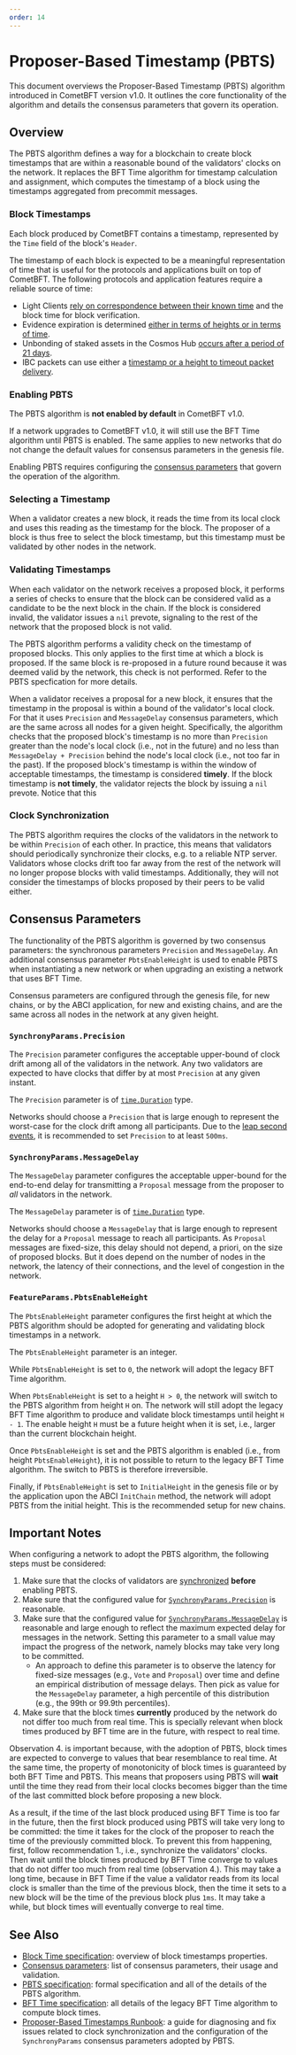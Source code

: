 ```yaml
--- 
order: 14
---
```


# Proposer-Based Timestamp (PBTS)

This document overviews the Proposer-Based Timestamp (PBTS)
algorithm introduced in CometBFT version v1.0.
It outlines the core functionality of the algorithm and details the consensus
parameters that govern its operation.

## Overview 

The PBTS algorithm defines a way for a blockchain to create block
timestamps that are within a reasonable bound of the validators' clocks on
the network. 
It replaces the BFT Time algorithm for timestamp calculation and assignment, which computes the
timestamp of a block using the timestamps aggregated from precommit messages.

### Block Timestamps

Each block produced by CometBFT contains a timestamp, represented by the `Time`
field of the block's `Header`.

The timestamp of each block is expected to be a meaningful representation of time that is
useful for the protocols and applications built on top of CometBFT.
The following protocols and application features require a reliable source of time:

* Light Clients [rely on correspondence between their known time][light-client-verification] and the block time for block verification.
* Evidence expiration is determined [either in terms of heights or in terms of time][evidence-verification].
* Unbonding of staked assets in the Cosmos Hub [occurs after a period of 21
 days](https://github.com/cosmos/governance/blob/master/params-change/Staking.md#unbondingtime).
* IBC packets can use either a [timestamp or a height to timeout packet
 delivery](https://ibc.cosmos.network/v8/ibc/light-clients/updates-and-misbehaviour?_highlight=time#checkformisbehaviour).

### Enabling PBTS

The PBTS algorithm is **not enabled by default** in CometBFT v1.0.

If a network upgrades to CometBFT v1.0, it will still use the BFT Time
algorithm until PBTS is enabled.
The same applies to new networks that do not change the default values for
consensus parameters in the genesis file.

Enabling PBTS requires configuring the [consensus parameters](#consensus-parameters)
that govern the operation of the algorithm.

### Selecting a Timestamp

When a validator creates a new block, it reads the time from its local clock
and uses this reading as the timestamp for the block.
The proposer of a block is thus free to select the block timestamp, but this
timestamp must be validated by other nodes in the network.

### Validating Timestamps

When each validator on the network receives a proposed block, it performs a
series of checks to ensure that the block can be considered valid as a
candidate to be the next block in the chain.
If the block is considered invalid, the validator issues a `nil` prevote,
signaling to the rest of the network that the proposed block is not valid.

The PBTS algorithm performs a validity check on the timestamp of proposed
blocks.
This only applies to the first time at which a block is proposed.
If the same block is re-proposed in a future round because it was deemed valid
by the network, this check is not performed.
Refer to the PBTS specfication for more details.

When a validator receives a proposal for a new block, it ensures that the timestamp in
the proposal is within a bound of the validator's local clock.
For that it uses `Precision` and `MessageDelay` consensus parameters, 
which are the same across all nodes for a given height.
Specifically, the algorithm checks that the proposed block's timestamp is
no more than `Precision` greater than the node's local clock
(i.e., not in the future)
and no less than `MessageDelay + Precision` behind the node's local clock
(i.e., not too far in the past).
If the proposed block's timestamp is within the window of acceptable
timestamps, the timestamp is considered **timely**.
If the block timestamp is **not timely**, the validator rejects the block by
issuing a `nil` prevote.
Notice that this 

### Clock Synchronization

The PBTS algorithm requires the clocks of the validators in the network to be
within `Precision` of each other. In practice, this means that validators
should periodically synchronize their clocks, e.g. to a reliable NTP server.
Validators whose clocks drift too far away from the rest of the network will no
longer propose blocks with valid timestamps. Additionally, they will not consider
the timestamps of blocks proposed by their peers to be valid either.


## Consensus Parameters

The functionality of the PBTS algorithm is governed by two consensus
parameters: the synchronous parameters `Precision` and `MessageDelay`.
An additional consensus parameter `PbtsEnableHeight` is used to enable PBTS
when instantiating a new network or when upgrading an existing a network that
uses BFT Time.

Consensus parameters are configured through the genesis file, for new chains, or by the ABCI application, for new and existing chains, and are the same
across all nodes in the network at any given height.

### `SynchronyParams.Precision`

The `Precision` parameter configures the acceptable upper-bound of clock drift
among all of the validators in the network.
Any two validators are expected to have clocks that differ by at most
`Precision` at any given instant.

The `Precision` parameter is of [`time.Duration`](https://pkg.go.dev/time#Duration) type.

Networks should choose a `Precision` that is large enough to represent the
worst-case for the clock drift among all participants.
Due to the [leap second events](https://github.com/tendermint/tendermint/issues/7724),
it is recommended to set `Precision` to at least `500ms`.

### `SynchronyParams.MessageDelay`

The `MessageDelay` parameter configures the acceptable upper-bound for the
end-to-end delay for transmitting a `Proposal` message from the proposer to
_all_ validators in the network.

The `MessageDelay` parameter is of [`time.Duration`](https://pkg.go.dev/time#Duration) type.

Networks should choose a `MessageDelay` that is large enough to represent the
delay for a `Proposal` message to reach all participants.
As `Proposal` messages are fixed-size, this delay should not depend, a priori,
on the size of proposed blocks.
But it does depend on the number of nodes in the network, the latency of their
connections, and the level of congestion in the network.

### `FeatureParams.PbtsEnableHeight`

The `PbtsEnableHeight` parameter configures the first height at which the PBTS
algorithm should be adopted for generating and validating block timestamps in a network.

The `PbtsEnableHeight` parameter is an integer.

While `PbtsEnableHeight` is set to `0`, the network will adopt the legacy BFT
Time algorithm.

When `PbtsEnableHeight` is set to a height `H > 0`, the network will switch to
the PBTS algorithm from height `H` on.
The network will still adopt the legacy BFT Time algorithm to produce and
validate block timestamps until height `H - 1`.
The enable height `H` must be a future height when it is set, i.e., larger than the current
blockchain height.

Once `PbtsEnableHeight` is set and the PBTS algorithm is enabled (i.e., from height
`PbtsEnableHeight`), it is not possible to return to the legacy BFT Time algorithm.
The switch to PBTS is therefore irreversible.

Finally, if `PbtsEnableHeight` is set to `InitialHeight` in the genesis file or by the application
upon the ABCI `InitChain` method, the network will adopt PBTS from the initial
height. This is the recommended setup for new chains.


## Important Notes

When configuring a network to adopt the PBTS algorithm, the following steps must be considered:

1. Make sure that the clocks of validators are [synchronized](#clock-synchronization) **before** enabling PBTS.
1. Make sure that the configured value for [`SynchronyParams.Precision`](#synchronyparamsprecision) is
   reasonable.
1. Make sure that the configured value for [`SynchronyParams.MessageDelay`](#synchronyparamsmessagedelay) is
   reasonable and large enough to reflect the maximum expected delay for messages in the network.
   Setting this parameter to a small value may impact the progress of the
   network, namely blocks may take very long to be committed.
   - An approach to define this parameter is to observe the latency for
     fixed-size messages (e.g., `Vote` and `Proposal`) over time and define an
     empirical distribution of message delays.
     Then pick as value for the `MessageDelay` parameter, a high percentile of
     this distribution (e.g., the 99th or 99.9th percentiles).
1. Make sure that the block times **currently** produced by the network do not
   differ too much from real time.
   This is specially relevant when block times produced by BFT time are in the
   future, with respect to real time.

Observation 4. is important because, with the adoption of PBTS, block times are
expected to converge to values that bear resemblance to real time.
At the same time, the property of monotonicity of block times is guaranteed by both BFT
Time and PBTS.
This means that proposers using PBTS will **wait** until the time they read
from their local clocks becomes bigger than the time of the last committed
block before proposing a new block.

As a result, if the time of the last block produced using BFT Time is too far in
the future, then the first block produced using PBTS will take very long to be
committed: the time it takes for the clock of the proposer to reach the time of
the previously committed block.
To prevent this from happening, first, follow recommendation 1., i.e., synchronize
the validators' clocks.
Then wait until the block times produced by BFT Time converge to values that do
not differ too much from real time (observation 4.).
This may take a long time, because in BFT Time if the value a validator reads
from its local clock is smaller than the time of the previous block, then the
time it sets to a new block will be the time of the previous block plus `1ms`.
It may take a while, but block times will eventually converge to real time.

## See Also

* [Block Time specification][block-time-spec]: overview of block timestamps properties.
* [Consensus parameters][consensus-parameters]: list of consensus parameters, their usage and validation.
* [PBTS specification][pbts-spec]: formal specification and all of the details of the PBTS algorithm.
* [BFT Time specification][bft-time-spec]: all details of the legacy BFT Time algorithm to compute block times.
* [Proposer-Based Timestamps Runbook][pbts-runbook]: a guide for diagnosing and
  fix issues related to clock synchronization and the configuration of the
  `SynchronyParams` consensus parameters adopted by PBTS.

[pbts-spec]: https://github.com/cometbft/cometbft/blob/main/spec/consensus/proposer-based-timestamp/README.md
[bft-time-spec]: https://github.com/cometbft/cometbft/blob/main/spec/consensus/bft-time.md
[block-time-spec]: https://github.com/cometbft/cometbft/blob/main/spec/consensus/time.md
[pbts-runbook]: ../../guides/tools/proposer-based-timestamps-runbook.md

[consensus-parameters]: https://github.com/cometbft/cometbft/blob/main/spec/abci/abci%2B%2B_app_requirements.md#consensus-parameters

[light-client-verification]: https://github.com/cometbft/cometbft/blob/main/spec/light-client/verification/README.md#failure-model
[evidence-verification]: https://github.com/cometbft/cometbft/blob/main/spec/consensus/evidence.md#verification
